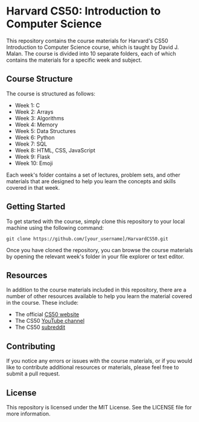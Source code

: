 # Harvard CS50: Introduction to Computer Science
This repository contains the course materials for Harvard's CS50 Introduction to Computer Science course, which is taught by David J. Malan. The course is divided into 10 separate folders, each of which contains the materials for a specific week and subject.

## Course Structure
The course is structured as follows:

- Week 1: C
- Week 2: Arrays
- Week 3: Algorithms
- Week 4: Memory
- Week 5: Data Structures
- Week 6: Python
- Week 7: SQL
- Week 8: HTML, CSS, JavaScript
- Week 9: Flask
- Week 10: Emoji

Each week's folder contains a set of lectures, problem sets, and other materials that are designed to help you learn the concepts and skills covered in that week.

## Getting Started
To get started with the course, simply clone this repository to your local machine using the following command:

`git clone https://github.com/[your_username]/HarvardCS50.git`

Once you have cloned the repository, you can browse the course materials by opening the relevant week's folder in your file explorer or text editor.

## Resources
In addition to the course materials included in this repository, there are a number of other resources available to help you learn the material covered in the course. These include:

- The official [CS50 website](https://www.edx.org/cs50)
- The CS50 [YouTube channel](https://www.youtube.com/user/cs50tv)
- The CS50 [subreddit](https://www.reddit.com/r/cs50/)

## Contributing
If you notice any errors or issues with the course materials, or if you would like to contribute additional resources or materials, please feel free to submit a pull request.

## License
This repository is licensed under the MIT License. See the LICENSE file for more information.
